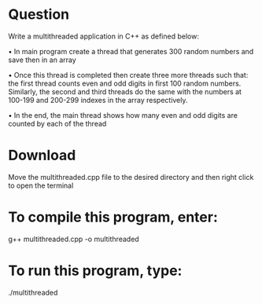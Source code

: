 # Question
Write a multithreaded application in C++ as defined below:

•
In main program create a thread that generates 300 random numbers and save then in an array

•
Once this thread is completed then create three more threads such that: the first thread counts even
and odd digits in first 100 random numbers. Similarly, the second and third threads do the same with
the numbers at 100-199 and 200-299 indexes in the array respectively.

•
In the end, the main thread shows how many even and odd digits are counted by each of the thread

# Download

Move the multithreaded.cpp file to the desired directory and then right click to open the terminal

# To compile this program, enter:

g++ multithreaded.cpp -o multithreaded

# To run this program, type:

./multithreaded
